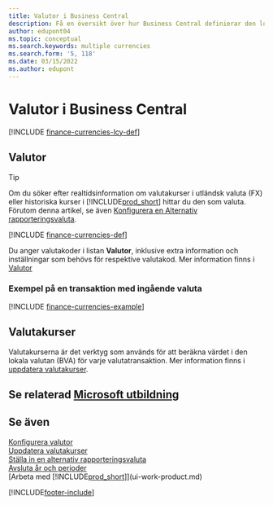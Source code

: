```yaml
---
title: Valutor i Business Central
description: Få en översikt över hur Business Central definierar den lokala valutan jämfört med de utländska valutor som du handlar med.
author: edupont04
ms.topic: conceptual
ms.search.keywords: multiple currencies
ms.search.form: '5, 118'
ms.date: 03/15/2022
ms.author: edupont
---
```

# <a name="currencies-in-business-central" />Valutor i Business Central

[!INCLUDE [finance-currencies-lcy-def](includes/finance-currencies-lcy-def.md)]

## <a name="currencies" />Valutor

> [!TIP]  
> Om du söker efter realtidsinformation om valutakurser i utländsk valuta (FX) eller historiska kurser i [!INCLUDE[prod_short](includes/prod_short.md)] hittar du den som valuta. Förutom denna artikel, se även [Konfigurera en Alternativ rapporteringsvaluta](finance-how-setup-additional-currencies.md).

[!INCLUDE [finance-currencies-def](includes/finance-currencies-def.md)]

Du anger valutakoder i listan **Valutor**, inklusive extra information och inställningar som behövs för respektive valutakod. Mer information finns i [Valutor](finance-set-up-currencies.md#curr)

### <a name="example-of-a-receivable-currency-transaction" />Exempel på en transaktion med ingående valuta

[!INCLUDE [finance-currencies-example](includes/finance-currencies-example.md)]

## <a name="exchange-rates" />Valutakurser

Valutakurserna är det verktyg som används för att beräkna värdet i den lokala valutan (BVA) för varje valutatransaktion. Mer information finns i [uppdatera valutakurser](finance-how-update-currencies.md).  

## <a name="see-related-microsoft-training" />Se relaterad [Microsoft utbildning](/training/paths/use-multiple-currencies-dynamics-365-business-central/)

## <a name="see-also" />Se även

[Konfigurera valutor](finance-set-up-currencies.md)  
[Uppdatera valutakurser](finance-how-update-currencies.md)  
[Ställa in en alternativ rapporteringsvaluta](finance-how-setup-additional-currencies.md)  
[Avsluta år och perioder](year-close-years-periods.md)  
[Arbeta med [!INCLUDE[prod_short](includes/prod_short.md)]](ui-work-product.md)


[!INCLUDE[footer-include](includes/footer-banner.md)]
